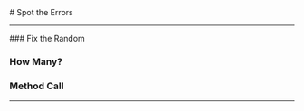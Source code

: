 <body>
<div id="wrap">
<div id="main">
<div id="linkPageBody">
# Spot the Errors

<hr/>
### Fix the Random


### How Many?


### Method Call


<hr/>
</div>
</div>
</div>
<div id="footer">

</div>
</body>